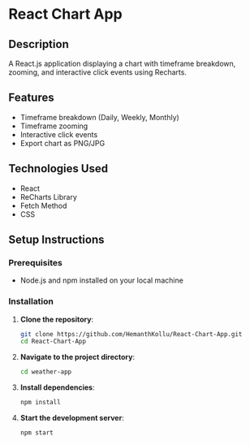 # React Chart App

## Description
A React.js application displaying a chart with timeframe breakdown, zooming, and interactive click events using Recharts.

## Features
- Timeframe breakdown (Daily, Weekly, Monthly)
- Timeframe zooming
- Interactive click events
- Export chart as PNG/JPG

## Technologies Used
- React
- ReCharts Library
- Fetch Method
- CSS

## Setup Instructions

### Prerequisites
- Node.js and npm installed on your local machine

### Installation
1. **Clone the repository**:
   ```bash
   git clone https://github.com/HemanthKollu/React-Chart-App.git
   cd React-Chart-App
   ```
2. **Navigate to the project directory**:
    ```bash
    cd weather-app
    ```
3. **Install dependencies**:
    ```bash
    npm install
    ```
4. **Start the development server**:
    ```bash
    npm start
